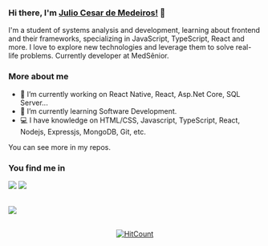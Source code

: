 ### Hi there, I'm [Julio Cesar de Medeiros!](www.linkedin.com/in/julio-cesar-de-medeiros) 👋

I'm a student of systems analysis and development, learning about frontend and their frameworks, specializing in JavaScript,
TypeScript, React and more. I love to explore new technologies and
leverage them to solve real-life problems.
Currently developer at MedSênior.

### More about me

- 🚀 I’m currently working on React Native, React, Asp.Net Core, SQL Server...
- 🔭 I’m currently learning Software Development.
- 💻 I have knowledge on HTML/CSS, Javascript, TypeScript, React, Nodejs, Expressjs, MongoDB, Git, etc.

You can see more in my repos.

### You find me in

[![](https://img.shields.io/badge/LinkedIn-JulioCesar-blue)](www.linkedin.com/in/julio-cesar-de-medeiros)
[![](https://img.shields.io/badge/Gmail-JulioCesarDev-red)](mailto:juliocesarmedeirosdev@gmail.com)

<div align="center">

</div>
<br/>

<a href="https://github.com/2lipe/Xamarin.Forms.NeoControls">
  <img align="center" src="https://github-readme-stats.anuraghazra1.vercel.app/api/top-langs/?username=Julio-Lost&hide=Batchfile" />
</a>

<br />
<br />
<div align="center">

[![HitCount](http://hits.dwyl.com/Julio-Lost/Julio-Lost.svg)](http://hits.dwyl.com/Julio-Lost/Julio-Lost)

</div>
